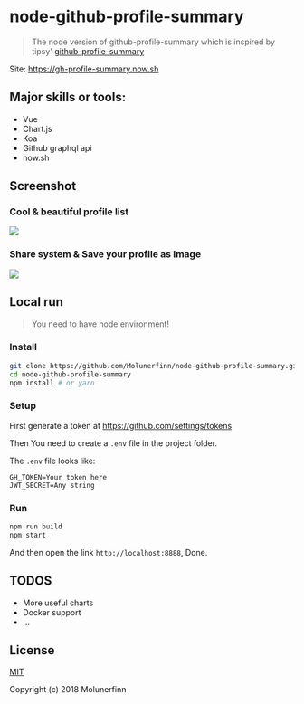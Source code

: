 # node-github-profile-summary

> The node version of github-profile-summary which is inspired by tipsy' [github-profile-summary](https://github.com/tipsy/github-profile-summary)

Site: https://gh-profile-summary.now.sh

## Major skills or tools:

- Vue
- Chart.js
- Koa
- Github graphql api
- now.sh

## Screenshot

### Cool & beautiful profile list

![](https://user-images.githubusercontent.com/12621342/35951697-89e3338e-0cb7-11e8-9986-dc258f257b97.png)

### Share system & Save your profile as Image

![](https://user-images.githubusercontent.com/12621342/35951773-d1c9cf50-0cb7-11e8-80b2-08ae7d876533.png)

## Local run

> You need to have node environment!

### Install

``` bash
git clone https://github.com/Molunerfinn/node-github-profile-summary.git
cd node-github-profile-summary
npm install # or yarn
```

### Setup

First generate a token at https://github.com/settings/tokens

Then You need to create a `.env` file in the project folder.

The `.env` file looks like:

```env
GH_TOKEN=Your token here
JWT_SECRET=Any string
```

### Run

```bash
npm run build
npm start
```

And then open the link `http://localhost:8888`, Done.

## TODOS

- More useful charts
- Docker support
- ...


## License

[MIT](http://opensource.org/licenses/MIT)

Copyright (c) 2018 Molunerfinn


